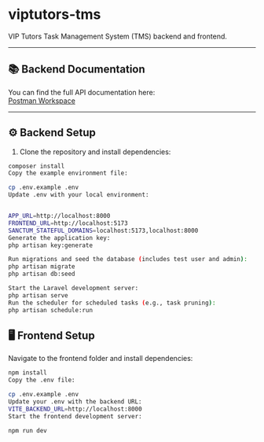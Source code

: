 # viptutors-tms

VIP Tutors Task Management System (TMS) backend and frontend.

---

## 📚 Backend Documentation

You can find the full API documentation here:  
[Postman Workspace](https://www.postman.com/mission-geoscientist-83889483/workspace/public-workspace/collection/38781653-b2e81f8c-cff5-427a-b37e-0fb9b59ea68e?action=share&creator=38781653)

---

## ⚙ Backend Setup

1. Clone the repository and install dependencies:

```bash
composer install
Copy the example environment file:

cp .env.example .env
Update .env with your local environment:


APP_URL=http://localhost:8000
FRONTEND_URL=http://localhost:5173
SANCTUM_STATEFUL_DOMAINS=localhost:5173,localhost:8000
Generate the application key:
php artisan key:generate

Run migrations and seed the database (includes test user and admin):
php artisan migrate
php artisan db:seed

Start the Laravel development server:
php artisan serve
Run the scheduler for scheduled tasks (e.g., task pruning):
php artisan schedule:run

```


## 🖥 Frontend Setup
Navigate to the frontend folder and install dependencies:

```bash
npm install
Copy the .env file:

cp .env.example .env
Update your .env with the backend URL:
VITE_BACKEND_URL=http://localhost:8000
Start the frontend development server:

npm run dev
```